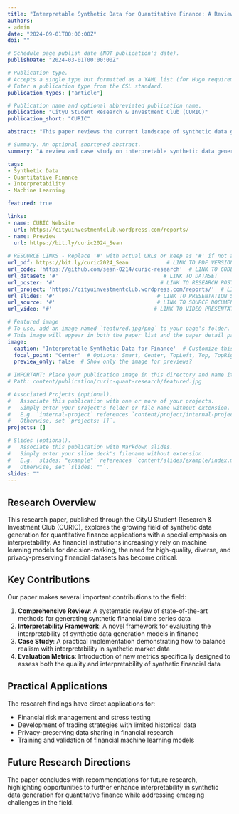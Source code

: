 ```yaml
---
title: "Interpretable Synthetic Data for Quantitative Finance: A Review and Case Study"
authors:
- admin
date: "2024-09-01T00:00:00Z"
doi: ""

# Schedule page publish date (NOT publication's date).
publishDate: "2024-03-01T00:00:00Z"

# Publication type.
# Accepts a single type but formatted as a YAML list (for Hugo requirements).
# Enter a publication type from the CSL standard.
publication_types: ["article"]

# Publication name and optional abbreviated publication name.
publication: "CityU Student Research & Investment Club (CURIC)"
publication_short: "CURIC"

abstract: "This paper reviews the current landscape of synthetic data generation in quantitative finance with a focus on interpretability. Through a comprehensive literature review and practical case study, we examine how machine learning techniques can create realistic financial datasets while maintaining transparency in the generation process. The research addresses key challenges in financial synthetic data including preservation of statistical properties, handling of regime changes, and maintaining causal relationships while ensuring that models and their outputs remain interpretable to financial practitioners."

# Summary. An optional shortened abstract.
summary: "A review and case study on interpretable synthetic data generation techniques for quantitative finance applications."

tags:
- Synthetic Data
- Quantitative Finance
- Interpretability
- Machine Learning

featured: true

links:
- name: CURIC Website
  url: https://cityuinvestmentclub.wordpress.com/reports/
- name: Preview
  url: https://bit.ly/curic2024_Sean
  
# RESOURCE LINKS - Replace '#' with actual URLs or keep as '#' if not applicable
url_pdf: https://bit.ly/curic2024_Sean            # LINK TO PDF VERSION
url_code: 'https://github.com/sean-0214/curic-research'  # LINK TO CODE REPOSITORY
url_dataset: '#'                                 # LINK TO DATASET
url_poster: '#'                                 # LINK TO RESEARCH POSTER
url_project: 'https://cityuinvestmentclub.wordpress.com/reports/'  # LINK TO PROJECT WEBSITE
url_slides: '#'                                # LINK TO PRESENTATION SLIDES
url_source: '#'                                # LINK TO SOURCE DOCUMENT
url_video: '#'                                # LINK TO VIDEO PRESENTATION

# Featured image
# To use, add an image named `featured.jpg/png` to your page's folder.
# This image will appear in both the paper list and the paper detail page.
image:
  caption: 'Interpretable Synthetic Data for Finance'  # Customize this caption
  focal_point: "Center"  # Options: Smart, Center, TopLeft, Top, TopRight, Left, Right, BottomLeft, Bottom, BottomRight
  preview_only: false  # Show only the image for previews?
  
# IMPORTANT: Place your publication image in this directory and name it 'featured.jpg' or 'featured.png'
# Path: content/publication/curic-quant-research/featured.jpg

# Associated Projects (optional).
#   Associate this publication with one or more of your projects.
#   Simply enter your project's folder or file name without extension.
#   E.g. `internal-project` references `content/project/internal-project/index.md`.
#   Otherwise, set `projects: []`.
projects: []

# Slides (optional).
#   Associate this publication with Markdown slides.
#   Simply enter your slide deck's filename without extension.
#   E.g. `slides: "example"` references `content/slides/example/index.md`.
#   Otherwise, set `slides: ""`.
slides: ""
---
```


## Research Overview

This research paper, published through the CityU Student Research & Investment Club (CURIC), explores the growing field of synthetic data generation for quantitative finance applications with a special emphasis on interpretability. As financial institutions increasingly rely on machine learning models for decision-making, the need for high-quality, diverse, and privacy-preserving financial datasets has become critical.

## Key Contributions

Our paper makes several important contributions to the field:

1. **Comprehensive Review**: A systematic review of state-of-the-art methods for generating synthetic financial time series data
2. **Interpretability Framework**: A novel framework for evaluating the interpretability of synthetic data generation models in finance
3. **Case Study**: A practical implementation demonstrating how to balance realism with interpretability in synthetic market data
4. **Evaluation Metrics**: Introduction of new metrics specifically designed to assess both the quality and interpretability of synthetic financial data

## Practical Applications

The research findings have direct applications for:

- Financial risk management and stress testing
- Development of trading strategies with limited historical data
- Privacy-preserving data sharing in financial research
- Training and validation of financial machine learning models

## Future Research Directions

The paper concludes with recommendations for future research, highlighting opportunities to further enhance interpretability in synthetic data generation for quantitative finance while addressing emerging challenges in the field.

<!-- Image placeholder -->
<!-- Add a featured.jpg image to this directory for the publication thumbnail -->

<!-- Additional resources -->
<!-- 
To add supplementary materials:
1. Create a "resources" subfolder
2. Add PDF, code samples, or other materials
3. Link to them in the text
-->
